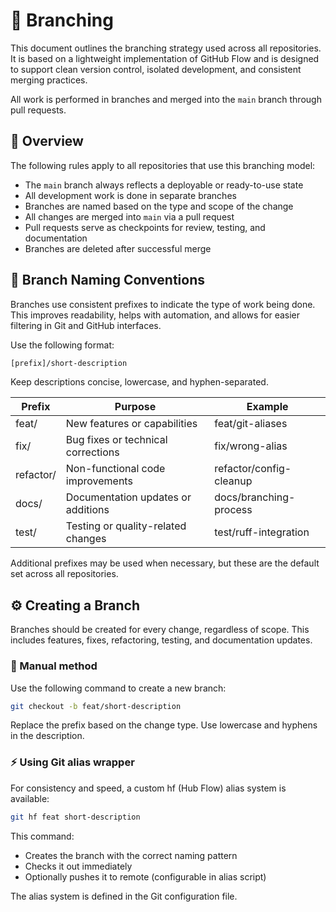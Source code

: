 # 🌿 Branching

This document outlines the branching strategy used across all repositories. It is based on a lightweight implementation of GitHub Flow and is designed to support clean version control, isolated development, and consistent merging practices.

All work is performed in branches and merged into the `main` branch through pull requests.

## 📌 Overview

The following rules apply to all repositories that use this branching model:

- The `main` branch always reflects a deployable or ready-to-use state
- All development work is done in separate branches
- Branches are named based on the type and scope of the change
- All changes are merged into `main` via a pull request
- Pull requests serve as checkpoints for review, testing, and documentation
- Branches are deleted after successful merge

## 🧱 Branch Naming Conventions

Branches use consistent prefixes to indicate the type of work being done. This improves readability, helps with automation, and allows for easier filtering in Git and GitHub interfaces.

Use the following format:

```bash
[prefix]/short-description
```

Keep descriptions concise, lowercase, and hyphen-separated.

| Prefix    | Purpose                            | Example                 |
| --------- | ---------------------------------- | ----------------------- |
| feat/     | New features or capabilities       | feat/git-aliases        |
| fix/      | Bug fixes or technical corrections | fix/wrong-alias         |
| refactor/ | Non-functional code improvements   | refactor/config-cleanup |
| docs/     | Documentation updates or additions | docs/branching-process  |
| test/     | Testing or quality-related changes | test/ruff-integration   |

Additional prefixes may be used when necessary, but these are the default set across all repositories.

## ⚙️ Creating a Branch

Branches should be created for every change, regardless of scope. This includes features, fixes, refactoring, testing, and documentation updates.

### 🧭 Manual method

Use the following command to create a new branch:

```bash
git checkout -b feat/short-description
```

Replace the prefix based on the change type. Use lowercase and hyphens in the description.

### ⚡ Using Git alias wrapper

For consistency and speed, a custom hf (Hub Flow) alias system is available:

```bash
git hf feat short-description
```

This command:

- Creates the branch with the correct naming pattern
- Checks it out immediately
- Optionally pushes it to remote (configurable in alias script)

The alias system is defined in the Git configuration file.
